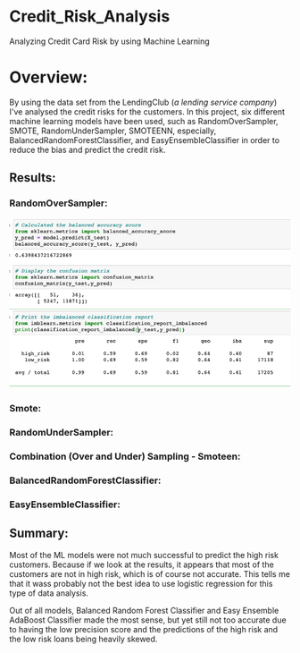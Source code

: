 # Credit_Risk_Analysis
Analyzing Credit Card Risk by using Machine Learning


# Overview: 

By using the data set from the LendingClub (*a lending service company*) I've analysed the credit risks for the customers. In this project, six different machine learning models have been used, such as RandomOverSampler, SMOTE, RandomUnderSampler, SMOTEENN, especially, BalancedRandomForestClassifier, and EasyEnsembleClassifier in order to reduce the bias and predict the credit risk.



## Results:

### RandomOverSampler:

![Screenshot](/images/RandomOverSampler.png "img1")

### Smote:

### RandomUnderSampler:

### Combination (Over and Under) Sampling - Smoteen:

### BalancedRandomForestClassifier:

### EasyEnsembleClassifier:





## Summary:

Most of the ML models were not much successful to predict the high risk customers. Because if we look at the results, it appears that most of the customers are not in high risk, which is of course not accurate. This tells me that it wass probably not the best idea to use logistic regression for this type of data analysis. 

Out of all models, Balanced Random Forest Classifier and Easy Ensemble AdaBoost Classifier made the most sense, but yet still not too accurate due to having the low precision score and the predictions of the high risk and the low risk loans being heavily skewed.

